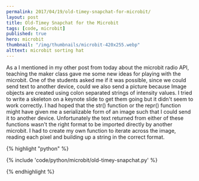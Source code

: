 ```yaml
---
permalink: 2017/04/19/old-timey-snapchat-for-microbit/
layout: post
title: Old-Timey Snapchat for the Microbit
tags: [code, microbit]
published: true
hero: microbit
thumbnail: "/img/thumbnails/microbit-420x255.webp"
alttext: microbit sorting hat
---
```


As a I mentioned in my other post from today about the microbit radio API, teaching the maker class gave me some new
ideas for playing with the microbit. One of the students asked me if it was possible, since we could send text to
another device, could we also send a picture because Image objects are created using colon separated strings of
intensity values. I tried to write a skeleton on a keynote slide to get them going but it didn't seem to work
correctly. I had hoped that the str() function or the repr() function might have given me a serializable form
of an image such that I could send it to another device. Unfortunately the text returned from either of these
functions wasn't the right format to be imported directly by another microbit. I had to create my own function to iterate
across the image, reading each pixel and building up a string in the correct format.

{% highlight "python" %}

{% include 'code/python/microbit/old-timey-snapchat.py' %}

{% endhighlight %}
